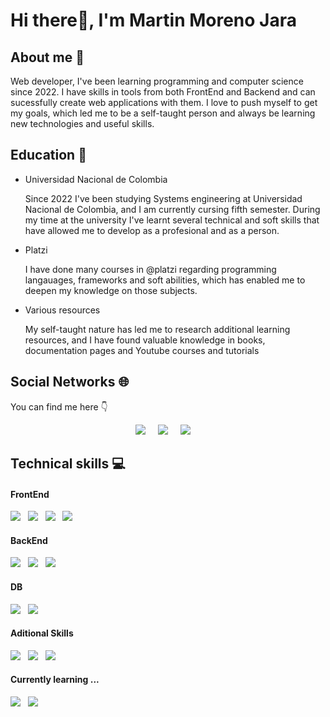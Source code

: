<h1>Hi there👋, I'm Martin Moreno Jara</h1>

<h2>About me 👨 </h2>
  <p>
  Web developer, I've been learning programming and computer science since 2022. I have skills in tools from both FrontEnd and Backend and can sucessfully create web applications with them.
  I love to push myself to get my goals, which led me to be a self-taught person and always be learning new technologies and useful skills.
  </p>
<h2>Education 📖</h2>

<ul>
  <li>Universidad Nacional de Colombia</li>
  <p> Since 2022 I've been studying Systems engineering at Universidad Nacional de Colombia, and I am currently cursing fifth semester. During my time at the university I've learnt several technical and soft skills that have 
  allowed me to develop as a profesional and as a person.</p>
 
  <li>Platzi</li>
  <p>I have done many courses in @platzi regarding programming langauages, frameworks and soft abilities, which has enabled me to deepen my knowledge on those subjects.</p>
  <li>Various resources</li>
  <p>My self-taught nature has led me to research additional learning resources, and I have found valuable knowledge in books, documentation pages and Youtube courses and tutorials</p>
</ul>

<h2>Social Networks 🌐</h2>
<p>You can find me here 👇</p>

<p align='center'>
  <a href="https://www.linkedin.com/in/martin-moreno-jara-250977242/"><img src="https://img.shields.io/badge/linkedin-%230077B5.svg?&style=for-the-badge&logo=linkedin&logoColor=white" /></a>&nbsp;&nbsp;&nbsp;&nbsp;
   <a href="mailto:martin.moreno.j04@gmail.com?subject=Hola%20Martin"><img src="https://img.shields.io/badge/gmail-%23D14836.svg?&style=for-the-badge&logo=gmail&logoColor=white" /></a>&nbsp;&nbsp;&nbsp;&nbsp;
    <a href="https://twitter.com/MartinMDev"><img src="https://img.shields.io/badge/twitter-%231DA1F2.svg?&style=for-the-badge&logo=twitter&logoColor=white" /></a>&nbsp;&nbsp;&nbsp;&nbsp;

</p>

<h2>Technical skills 💻 </h2>
<h4>FrontEnd</h4>
  <p>
    <img src="https://img.shields.io/badge/html5%20-%23e34f26.svg?&style=for-the-badge&logo=html5&logoColor=white" />&nbsp;&nbsp;
    <img src="https://img.shields.io/badge/css3%20-%231572B6.svg?&style=for-the-badge&logo=css3&logoColor=white" />&nbsp;&nbsp;
    <img src="https://img.shields.io/badge/javascript%20-%23333333.svg?&style=for-the-badge&logo=javascript&logoColor=yellow" />&nbsp;&nbsp;
    <img src="https://img.shields.io/badge/react%20-%231572B6.svg?&style=for-the-badge&logo=react&logoColor=white" />&nbsp;&nbsp;
  </p>
<h4>BackEnd</h4>
<p>
  <img src="https://img.shields.io/badge/node.js%20-%23339933.svg?&style=for-the-badge&logo=node.js&logoColor=white" />&nbsp;&nbsp;
  <img src="https://img.shields.io/badge/express%20-%23339933.svg?&style=for-the-badge&logo=express&logoColor=white" />&nbsp;&nbsp;
  <img src="https://img.shields.io/badge/javascript%20-%23333333.svg?&style=for-the-badge&logo=javascript&logoColor=yellow" />&nbsp;&nbsp;

</p>
<h4>DB</h4>
<p>
  <img src="https://img.shields.io/badge/mysql%20-%23016B93.svg?&style=for-the-badge&logo=mysql&logoColor=white" />&nbsp;&nbsp;
  <img src="https://img.shields.io/badge/mongodb%20-%2358aa50.svg?&style=for-the-badge&logo=mongodb&logoColor=white" />&nbsp;&nbsp;
</p>
<h4>Aditional Skills</h4>
<p>
  <img src="https://img.shields.io/badge/git%20-%23F05133.svg?&style=for-the-badge&logo=git&logoColor=white" />&nbsp;&nbsp;
    <img src="https://img.shields.io/badge/github%20-%23000.svg?&style=for-the-badge&logo=github&logoColor=white" />&nbsp;&nbsp;
  <img src="https://img.shields.io/badge/docker%20-%232496ED.svg?&style=for-the-badge&logo=docker&logoColor=white" />&nbsp;&nbsp;
</p>
<h4>Currently learning ...</h4>
<p>
    <img src="https://img.shields.io/badge/Angular%20-%23F05133.svg?&style=for-the-badge&logo=angular&logoColor=white" />&nbsp;&nbsp;
  <img src="https://img.shields.io/badge/PostgreSQL%20-%23016B93.svg?&style=for-the-badge&logo=PostgreSQL&logoColor=white" />&nbsp;&nbsp;
  
</p>



<!--
**Martin-Moreno-Jara/Martin-Moreno-Jara** is a ✨ _special_ ✨ repository because its `README.md` (this file) appears on your GitHub profile.

Here are some ideas to get you started:

- 🔭 I’m currently working on ...
- 🌱 I’m currently learning ...
- 👯 I’m looking to collaborate on ...
- 🤔 I’m looking for help with ...
- 💬 Ask me about ...
- 📫 How to reach me: ...
- 😄 Pronouns: ...
- ⚡ Fun fact: ...
-->
